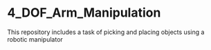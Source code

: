 # 4_DOF_Arm_Manipulation
 This repository includes a task of picking and placing objects using a robotic manipulator
